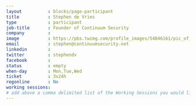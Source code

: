 ```yaml
---
layout          : blocks/page-participant
title           : Stephen de Vries
type            : participant
job-title       : Founder of Continuum Security
company         :
image           : https://pbs.twimg.com/profile_images/54846161/pic_of_me_200x200.jpg
email           : stephen@continuumsecurity.net
linkedin        :
twitter         : stephendv
facebook        :
status          : empty
when-day        : Mon,Tue,Wed
ticket          : 3x24h
regonline       : No
working sessions:
# add above a comma delimited list of the Working Sessions you would like to attend (use the session's title)
---
```


<!-- put more details about participant here -->

